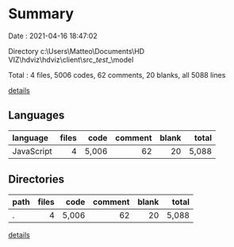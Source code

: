 # Summary

Date : 2021-04-16 18:47:02

Directory c:\Users\Matteo\Documents\HD VIZ\hdviz\hdviz\client\src\__test__\model

Total : 4 files,  5006 codes, 62 comments, 20 blanks, all 5088 lines

[details](details.md)

## Languages
| language | files | code | comment | blank | total |
| :--- | ---: | ---: | ---: | ---: | ---: |
| JavaScript | 4 | 5,006 | 62 | 20 | 5,088 |

## Directories
| path | files | code | comment | blank | total |
| :--- | ---: | ---: | ---: | ---: | ---: |
| . | 4 | 5,006 | 62 | 20 | 5,088 |

[details](details.md)